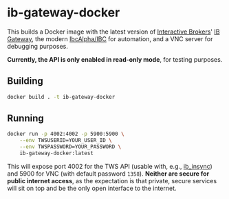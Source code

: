 # ib-gateway-docker

This builds a Docker image with the latest version of [Interactive Brokers](https://interactivebrokers.com)' [IB Gateway](https://www.interactivebrokers.com/en/index.php?f=5041), the modern [IbcAlpha/IBC](https://github.com/IbcAlpha/IBC) for automation, and a VNC server for debugging purposes.

**Currently, the API is only enabled in read-only mode**, for testing purposes.


## Building

```sh
docker build . -t ib-gateway-docker
```

## Running

```sh
docker run -p 4002:4002 -p 5900:5900 \
    --env TWSUSERID=YOUR_USER_ID \
    --env TWSPASSWORD=YOUR_PASSWORD \
    ib-gateway-docker:latest
```

This will expose port 4002 for the TWS API (usable with, e.g., [ib_insync](https://github.com/erdewit/ib_insync)) and 5900 for VNC (with default password `1358`). **Neither are secure for public internet access**, as the expectation is that private, secure services will sit on top and be the only open interface to the internet.
